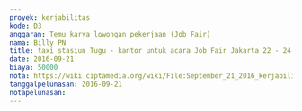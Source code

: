 ```yaml
---
proyek: kerjabilitas
kode: D3
anggaran: Temu karya lowongan pekerjaan (Job Fair)
nama: Billy PN
title: taxi stasiun Tugu - kantor untuk acara Job Fair Jakarta 22 - 24 September 2016
date: 2016-09-21
biaya: 50000
nota: https://wiki.ciptamedia.org/wiki/File:September_21_2016_kerjabilitas_D3_taxi_stasiun_kantor_billy.jpg
tanggalpelunasan: 2016-09-21
notapelunasan:
---
```

